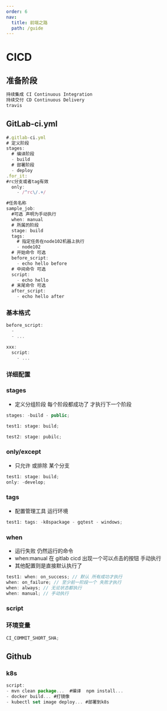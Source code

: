 ```yaml
---
order: 6
nav:
  title: 前端之路
  path: /guide
---
```


# CICD

## 准备阶段

```js
持续集成 CI Continuous Integration
持续交付 CD Continuous Delivery
travis

```

## GitLab-ci.yml

```js
#.gitlab-ci.yml
# 定义阶段
stages:
  # 编译阶段
  - build
  # 部署阶段
  - deploy
.for_it:
#rc分支或者tag有效
  only:
    - /^rc\/.+/

#任务名称
sample_job:
  #可选 声明为手动执行
  when: manual
  # 所属的阶段
  stage: build
  tags:
    # 指定任务在node102机器上执行
    - node102
  # 开始命令 可选
  before_script:
    - echo hello before
  # 中间命令 可选
  script:
    - echo hello
  # 末尾命令 可选
  after_script:
    - echo hello after

```

### 基本格式

```js
before_script:
  -
  - ...

xxx:
  script:
    - ...
```

### 详细配置

### stages

- 定义分组阶段 每个阶段都成功了 才执行下一个阶段

```js
stages: -build - public;

test1: stage: build;

test2: stage: pubilc;
```

### only/except

- 只允许 或排除 某个分支

```js
test1: stage: build;
only: -develop;
```

### tags

- 配置管理工具 运行环境

```js
test1: tags: -k8spackage - gqtest - windows;
```

### when

- 运行失败 仍然运行的命令
- when:manual 在 gitlab cicd 出现一个可以点击的按钮 手动执行
- 其他配置则是直接默认执行了

```js
test1: when: on_success; // 默认 所有成功才执行
when: on_failure; // 至少前一阶段一个 失败才执行
when: always; // 无论状态都执行
when: manual; // 手动执行
```

### script

### 环境变量

```js
CI_COMMIT_SHORT_SHA;
```

## Github

### k8s

```js
script:
- mvn clean package...  #编译  npm install...
- docker build... #打镜像
- kubectl set image deploy... #部署到k8s
```
